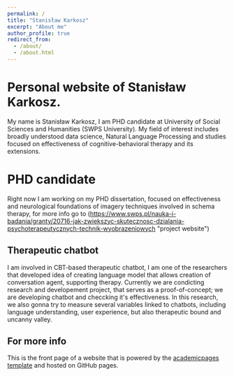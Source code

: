 ```yaml
---
permalink: /
title: "Stanisław Karkosz"
excerpt: "About me"
author_profile: true
redirect_from: 
  - /about/
  - /about.html
---
```


Personal website of Stanisław Karkosz. 
======
My name is Stanisław Karkosz, I am PHD candidate at University of Social Sciences and Humanities (SWPS University). My field of interest includes broadly understood data science, Natural Language Processing and studies focused on effectiveness of cognitive-behavioral therapy and its extensions.

PHD candidate
=====
Right now I am working on my PHD dissertation, focused on effectiveness and neurological foundations of imagery techniques involved in schema therapy, for more info go to (https://www.swps.pl/nauka-i-badania/granty/20716-jak-zwiekszyc-skutecznosc-dzialania-psychoterapeutycznych-technik-wyobrazeniowych "project website")

Therapeutic chatbot
-----
I am involved in CBT-based therapeutic chatbot, I am one of the researchers that developed idea of creating language model that allows creation of conversation agent, supporting therapy. Currently we are condicting research and developement project, that serves as a proof-of-concept; we are developing chatbot and checcking it's effectiveness. In this research, we also gonna try to measure several variables linked to chatbots, including language understanding, user experience, but also therapeutic bound and uncanny valley. 


For more info
------

This is the front page of a website that is powered by the [academicpages template](https://github.com/academicpages/academicpages.github.io) and hosted on GitHub pages. 

